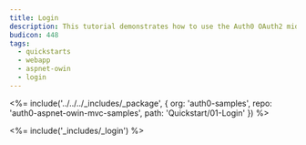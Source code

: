 ```yaml
---
title: Login
description: This tutorial demonstrates how to use the Auth0 OAuth2 middleware to add authentication to your web app
budicon: 448
tags:
  - quickstarts
  - webapp
  - aspnet-owin
  - login
---
```


<%= include('../../../_includes/_package', {
  org: 'auth0-samples',
  repo: 'auth0-aspnet-owin-mvc-samples',
  path: 'Quickstart/01-Login'
}) %>

<%= include('_includes/_login') %>
